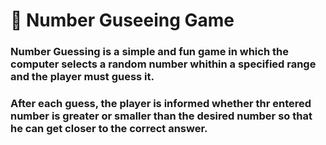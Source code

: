 # 🔢 Number Guseeing Game

### Number Guessing is a simple and fun game in which the computer selects a random number whithin a specified range and the player must guess it.
### After each guess, the player is informed whether thr entered number is greater or smaller than the desired number so that he can get closer to the correct answer.
